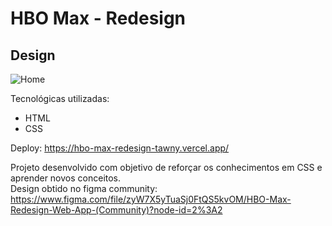  <h1> HBO Max - Redesign </h1>
 
 <h2> Design </h2> 
 
 ![Home](https://user-images.githubusercontent.com/93101033/173259411-7f3fe7d2-24e0-4575-ae7a-4bf1d0bcaa9a.jpg)

 Tecnológicas utilizadas:

- HTML
- CSS

Deploy: https://hbo-max-redesign-tawny.vercel.app/

Projeto desenvolvido com objetivo de reforçar os conhecimentos em CSS e aprender novos conceitos. <br>
Design obtido no figma community: https://www.figma.com/file/zyW7X5yTuaSj0FtQS5kvOM/HBO-Max-Redesign-Web-App-(Community)?node-id=2%3A2
